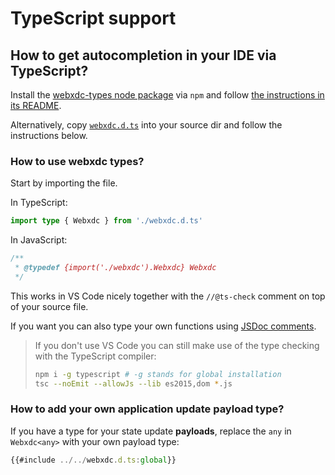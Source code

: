 
# TypeScript support

## How to get autocompletion in your IDE via TypeScript? 

Install the [webxdc-types node package](https://www.npmjs.com/package/webxdc-types#types-for-webxdc) via `npm`
and follow [the instructions in its README](https://www.npmjs.com/package/webxdc-types#usage).

Alternatively, copy
[`webxdc.d.ts`](https://github.com/webxdc/webxdc_docs/blob/master/webxdc.d.ts)
into your source dir and follow the instructions below.

### How to use webxdc types? 

Start by importing the file.

In TypeScript: 

```typescript
import type { Webxdc } from './webxdc.d.ts'
```

In JavaScript:

```javascript
/**
 * @typedef {import('./webxdc').Webxdc} Webxdc
 */
```

This works in VS Code nicely together with the `//@ts-check` comment on top of your source file.

If you want you can also type your own functions using [JSDoc comments](https://jsdoc.app/).

> If you don't use VS Code you can still make use of the type checking with the TypeScript compiler:
>
> ```sh
> npm i -g typescript # -g stands for global installation
> tsc --noEmit --allowJs --lib es2015,dom *.js
> ```

### How to add your own application update payload type? 

If you have a type for your state update **payloads**, replace the `any` in `Webxdc<any>` with your own payload type:

```typescript
{{#include ../../webxdc.d.ts:global}}
```


